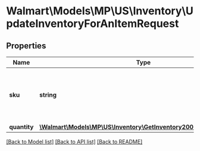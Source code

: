 # Walmart\Models\MP\US\Inventory\UpdateInventoryForAnItemRequest

## Properties

Name | Type | Description | Notes
------------ | ------------- | ------------- | -------------
**sku** | **string** | A seller-provided Product ID. Response will have decoded value. |
**quantity** | [**\Walmart\Models\MP\US\Inventory\GetInventory200ResponseQuantity**](GetInventory200ResponseQuantity.md) |  |


[[Back to Model list]](./) [[Back to API list]](../../../../../README.md#supported-apis) [[Back to README]](../../../../../README.md)

